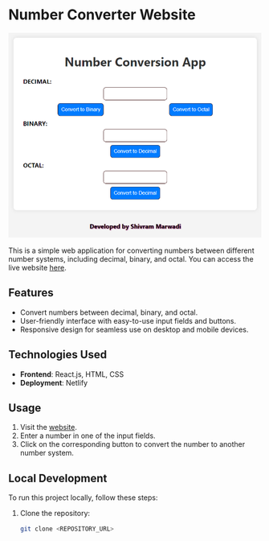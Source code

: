 # Number Converter Website

![Website Preview](https://github.com/CodeWithShivram/Number-Converter/blob/main/image.png)

This is a simple web application for converting numbers between different number systems, including decimal, binary, and octal. You can access the live website [here](https://easynumberconverter.netlify.app/).

## Features

- Convert numbers between decimal, binary, and octal.
- User-friendly interface with easy-to-use input fields and buttons.
- Responsive design for seamless use on desktop and mobile devices.

## Technologies Used

- **Frontend**: React.js, HTML, CSS
- **Deployment**: Netlify

## Usage

1. Visit the [website](https://easynumberconverter.netlify.app/).
2. Enter a number in one of the input fields.
3. Click on the corresponding button to convert the number to another number system.

## Local Development

To run this project locally, follow these steps:

1. Clone the repository:

   ```bash
   git clone <REPOSITORY_URL>
